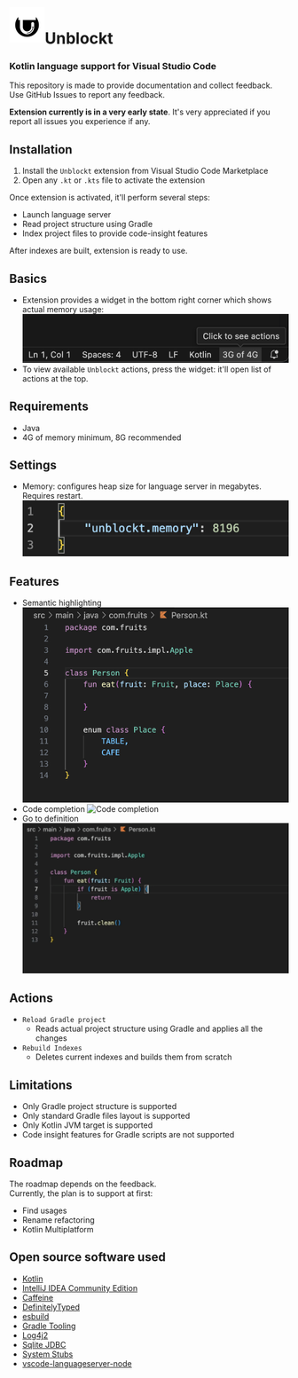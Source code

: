 <picture style="float: left;">
  <source width="64" height="64" media="(prefers-color-scheme: dark)" srcset="images/logo/whiteLogo.png">
  <source width="64" height="64" media="(prefers-color-scheme: light)" srcset="images/logo/blackLogo.png">
  <img align="left" width="64" height="64" alt="logo" src="images/logo/blackLogo.png">
</picture> 

# Unblockt

### Kotlin language support for Visual Studio Code
This repository is made to provide documentation and collect feedback. Use GitHub Issues to report any feedback.

**Extension currently is in a very early state**. It's very appreciated if you report all issues you experience if any.
## Installation
1. Install the `Unblockt` extension from Visual Studio Code Marketplace
2. Open any `.kt` or `.kts` file to activate the extension

Once extension is activated, it'll perform several steps:
 - Launch language server
 - Read project structure using Gradle
 - Index project files to provide code-insight features

After indexes are built, extension is ready to use.

## Basics
- Extension provides a widget in the bottom right corner which shows actual memory usage:
![Memory widget](images/ui/memoryWidget.png)
- To view available `Unblockt` actions, press the widget: it'll open list of actions at the top.

## Requirements
- Java
- 4G of memory minimum, 8G recommended

## Settings
- Memory: configures heap size for language server in megabytes. Requires restart.
![Memory settings](images/ui/memorySettings.png)

## Features
- Semantic highlighting
![Semantic highlighting](images/code/highlighting.png)
- Code completion
![Code completion](images/code/codeCompletion.gif)
- Go to definition
![Go to definition](images/code/goToDefinition.gif)

## Actions
- `Reload Gradle project`
  - Reads actual project structure using Gradle and applies all the changes
- `Rebuild Indexes`
  - Deletes current indexes and builds them from scratch

## Limitations
- Only Gradle project structure is supported
- Only standard Gradle files layout is supported
- Only Kotlin JVM target is supported
- Code insight features for Gradle scripts are not supported

## Roadmap
The roadmap depends on the feedback.  
Currently, the plan is to support at first:
- Find usages
- Rename refactoring
- Kotlin Multiplatform

## Open source software used
- [Kotlin](https://github.com/JetBrains/kotlin)
- [IntelliJ IDEA Community Edition](https://github.com/JetBrains/intellij-community)
- [Caffeine](https://github.com/ben-manes/caffeine)
- [DefinitelyTyped](https://github.com/DefinitelyTyped/DefinitelyTyped)
- [esbuild](https://github.com/evanw/esbuild)
- [Gradle Tooling](https://github.com/gradle/gradle)
- [Log4j2](https://github.com/apache/logging-log4j2)
- [Sqlite JDBC](https://github.com/xerial/sqlite-jdbc)
- [System Stubs](https://github.com/webcompere/system-stubs)
- [vscode-languageserver-node](https://github.com/Microsoft/vscode-languageserver-node)